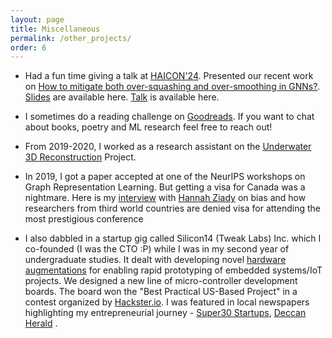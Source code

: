 ```yaml
---
layout: page
title: Miscellaneous
permalink: /other_projects/
order: 6
---
```


* Had a fun time giving a talk at [HAICON'24](https://haicon24.de). Presented our recent work on [How to mitigate both over-squashing and over-smoothing in GNNs?](https://arxiv.org/pdf/2404.04612v1). [Slides](https://docs.google.com/presentation/d/1ePhopveXDyZ2o-P2sdoSHXnofouhgC8D4vu8qGei8mY/edit?usp=sharing) are available here. [Talk](https://eventlab.regasus.de/online/afterRegistrationPeriod) is available here.

* I sometimes do a reading challenge on [Goodreads](https://www.goodreads.com/user/show/145296740-adarsh). If you want to chat about books, poetry and ML research feel free to reach out!

* From 2019-2020, I worked as a research assistant on the [Underwater 3D Reconstruction](https://cevi.co.in/projects/sponsored/dst-dp) Project.

  
* In 2019, I got a paper accepted at one of the NeurIPS workshops on Graph Representation Learning. But getting a visa for Canada was a nightmare. Here is my [interview](https://edition.cnn.com/2019/11/13/tech/ai-conference-african-academics/index.html) with [Hannah Ziady](https://x.com/hannaziady?s=20) on bias and how researchers from third world countries are denied visa for attending the most prestigious conference

* I also dabbled in a startup gig called Silicon14 (Tweak Labs) Inc. which I co-founded (I was the CTO :P) while I was in my second year of undergraduate studies. It dealt with developing novel [hardware augmentations](https://xlr8community.github.io/) for enabling rapid prototyping of embedded systems/IoT projects. We designed a new line of micro-controller development boards. The board won the "Best Practical US-Based Project" in a contest organized by [Hackster.io](https://www.hackster.io/adarshmj/accexlron-a-rapid-prototyping-board-5d86c3). I was featured in local newspapers highlighting my entrepreneurial journey -  [Super30 Startups](https://timesnext.com/samar-am-and-adarsh-jamandani-startup-silicon14/), [Deccan Herald](https://www.deccanherald.com/content/649025/city-youth-bring-tech-solutions.html) .


